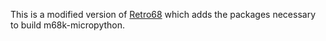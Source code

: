 This is a modified version of [Retro68](https://github.com/autc04/Retro68) which adds the packages necessary to build m68k-micropython.
